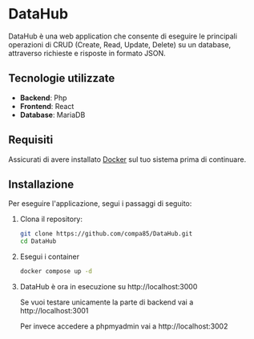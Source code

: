 # DataHub

DataHub è una web application che consente di eseguire le principali operazioni di CRUD (Create, Read, Update, Delete) su un database, attraverso richieste e risposte in formato JSON.

## Tecnologie utilizzate

- **Backend**: Php
- **Frontend**: React
- **Database**: MariaDB

## Requisiti

Assicurati di avere installato [Docker](https://www.docker.com/get-started/) sul tuo sistema prima di continuare.

## Installazione

Per eseguire l'applicazione, segui i passaggi di seguito:

1. Clona il repository:
   ```bash
   git clone https://github.com/compa85/DataHub.git
   cd DataHub
   ```
   
2. Esegui i container
   ```bash
   docker compose up -d
   ```

3. DataHub è ora in esecuzione su http://localhost:3000

   Se vuoi testare unicamente la parte di backend vai a http://localhost:3001
   
   Per invece accedere a phpmyadmin vai a http://localhost:3002